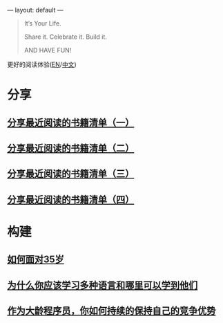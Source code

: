 &#x2014;
layout: default
&#x2014;

> It’s Your Life.
> 
> Share it. Celebrate it. Build it.
> 
> AND HAVE FUN!

更好的阅读体验([EN](https://www.janegwaww.com/README.en.html)/[中文](https://www.janegwaww.com))


# 分享


## [分享最近阅读的书籍清单（一）](./src/share_it/recent_reading.md)


## [分享最近阅读的书籍清单（二）](./src/share_it/recent_reading2.zh.md)


## [分享最近阅读的书籍清单（三）](./src/share_it/recent_reading3.zh.md)


## [分享最近阅读的书籍清单（四）](./src/share_it/recent_reading4.zh.md)


# 构建


## [如何面对35岁](./src/build_it/how_face_midnight.md)


## [为什么你应该学习多种语言和哪里可以学到他们](./src/build_it/why_you_should_learn_several_programming_language_and_where_to_learn_them.md)


## [作为大龄程序员，你如何持续的保持自己的竞争优势](./src/build_it/older_developer.zh.md)

